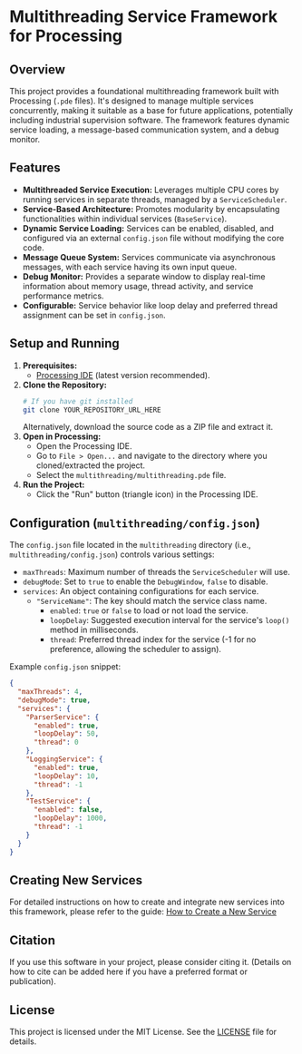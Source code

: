 # Multithreading Service Framework for Processing

## Overview

This project provides a foundational multithreading framework built with Processing (`.pde` files). It's designed to manage multiple services concurrently, making it suitable as a base for future applications, potentially including industrial supervision software. The framework features dynamic service loading, a message-based communication system, and a debug monitor.

## Features

*   **Multithreaded Service Execution:** Leverages multiple CPU cores by running services in separate threads, managed by a `ServiceScheduler`.
*   **Service-Based Architecture:** Promotes modularity by encapsulating functionalities within individual services (`BaseService`).
*   **Dynamic Service Loading:** Services can be enabled, disabled, and configured via an external `config.json` file without modifying the core code.
*   **Message Queue System:** Services communicate via asynchronous messages, with each service having its own input queue.
*   **Debug Monitor:** Provides a separate window to display real-time information about memory usage, thread activity, and service performance metrics.
*   **Configurable:** Service behavior like loop delay and preferred thread assignment can be set in `config.json`.

## Setup and Running

1.  **Prerequisites:**
    *   [Processing IDE](https://processing.org/download) (latest version recommended).
2.  **Clone the Repository:**
    ```bash
    # If you have git installed
    git clone YOUR_REPOSITORY_URL_HERE
    ```
    Alternatively, download the source code as a ZIP file and extract it.
3.  **Open in Processing:**
    *   Open the Processing IDE.
    *   Go to `File > Open...` and navigate to the directory where you cloned/extracted the project.
    *   Select the `multithreading/multithreading.pde` file.
4.  **Run the Project:**
    *   Click the "Run" button (triangle icon) in the Processing IDE.

## Configuration (`multithreading/config.json`)

The `config.json` file located in the `multithreading` directory (i.e., `multithreading/config.json`) controls various settings:

*   `maxThreads`: Maximum number of threads the `ServiceScheduler` will use.
*   `debugMode`: Set to `true` to enable the `DebugWindow`, `false` to disable.
*   `services`: An object containing configurations for each service.
    *   `"ServiceName"`: The key should match the service class name.
        *   `enabled`: `true` or `false` to load or not load the service.
        *   `loopDelay`: Suggested execution interval for the service's `loop()` method in milliseconds.
        *   `thread`: Preferred thread index for the service (-1 for no preference, allowing the scheduler to assign).

Example `config.json` snippet:
```json
{
  "maxThreads": 4,
  "debugMode": true,
  "services": {
    "ParserService": {
      "enabled": true,
      "loopDelay": 50,
      "thread": 0
    },
    "LoggingService": {
      "enabled": true,
      "loopDelay": 10,
      "thread": -1
    },
    "TestService": {
      "enabled": false,
      "loopDelay": 1000,
      "thread": -1
    }
  }
}
```

## Creating New Services

For detailed instructions on how to create and integrate new services into this framework, please refer to the guide:
[How to Create a New Service](multithreading/HOW_TO_CREATE_A_SERVICE.md)

## Citation

If you use this software in your project, please consider citing it. (Details on how to cite can be added here if you have a preferred format or publication).

## License

This project is licensed under the MIT License. See the [LICENSE](LICENSE.md) file for details.
